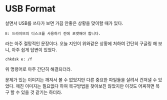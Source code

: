 # USB Format

살면서 USB를 쓰다가 보면 가끔 안좋은 상황을 맞이할 때가 있다.

```
E: 드라이브의 디스크를 사용하기 전에 포맷해야 합니다.
```

라는 아주 절망적인 문장이다.
오늘 지인이 위와같은 상황에 처하여 간단히 구글링 해 보니, 아주 쉽게 답변이 있었다.

```
chkdsk e: /f
```
위 명령어로 아주 간단히 해결되더라.

문제가 있는 이미지는 깨져서 볼 수 없었지만
다른 중요한 파일들을 살려서 건져낼 수 있었다.
깨진 이미지는 필요없다 하여 복구방법을 찾아보진 않았지만
이것도 어찌하면 복구 할 수 있을 것 같기는 하더라.